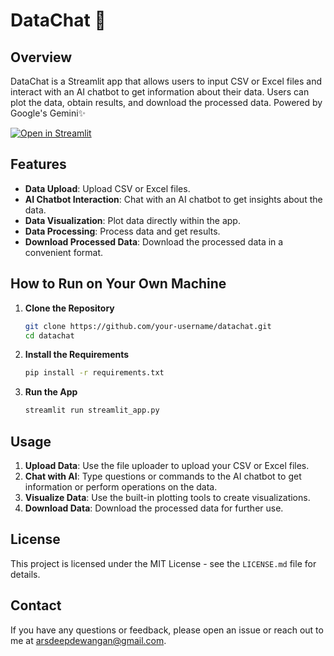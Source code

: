 # DataChat 🤖

## Overview
DataChat is a Streamlit app that allows users to input CSV or Excel files and interact with an AI chatbot to get information about their data. Users can plot the data, obtain results, and download the processed data. Powered by Google's Gemini✨

[![Open in Streamlit](https://static.streamlit.io/badges/streamlit_badge_black_white.svg)](https://datachatio.streamlit.app/)

## Features
- **Data Upload**: Upload CSV or Excel files.
- **AI Chatbot Interaction**: Chat with an AI chatbot to get insights about the data.
- **Data Visualization**: Plot data directly within the app.
- **Data Processing**: Process data and get results.
- **Download Processed Data**: Download the processed data in a convenient format.

## How to Run on Your Own Machine

1. **Clone the Repository**

   ```bash
   git clone https://github.com/your-username/datachat.git
   cd datachat
   ```

2. **Install the Requirements**

   ```bash
   pip install -r requirements.txt
   ```

3. **Run the App**

   ```bash
   streamlit run streamlit_app.py
   ```

## Usage

1. **Upload Data**: Use the file uploader to upload your CSV or Excel files.
2. **Chat with AI**: Type questions or commands to the AI chatbot to get information or perform operations on the data.
3. **Visualize Data**: Use the built-in plotting tools to create visualizations.
4. **Download Data**: Download the processed data for further use.

## License

This project is licensed under the MIT License - see the `LICENSE.md` file for details.

## Contact

If you have any questions or feedback, please open an issue or reach out to me at arsdeepdewangan@gmail.com.
